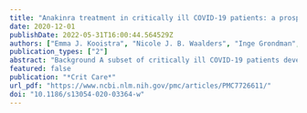 ```yaml
---
title: "Anakinra treatment in critically ill COVID-19 patients: a prospective cohort study"
date: 2020-12-01
publishDate: 2022-05-31T16:00:44.564529Z
authors: ["Emma J. Kooistra", "Nicole J. B. Waalders", "Inge Grondman", "Nico A. F. Janssen", "Aline H. de Nooijer", "Mihai G. Netea", "Frank L. van de Veerdonk", "Esther Ewalds", "Johannes G. van der Hoeven", "Matthijs Kox", "Peter Pickkers"]
publication_types: ["2"]
abstract: "Background A subset of critically ill COVID-19 patients develop a hyperinflammatory state. Anakinra, a recombinant interleukin-1 receptor antagonist, is known to be effective in several hyperinflammatory diseases. We investigated the effects of anakinra on inflammatory parameters and clinical outcomes in critically ill, mechanically ventilated COVID-19 patients with clinical features of hyperinflammation.  Methods In this prospective cohort study, 21 critically ill COVID-19 patients treated with anakinra were compared to a group of standard care. Serial data of clinical inflammatory parameters and concentrations of multiple circulating cytokines were determined and aligned on start day of anakinra in the treatment group, and median start day of anakinra in the control group. Analysis was performed for day − 10 to + 10 relative to alignment day. Clinical outcomes were analyzed during 28 days. Additionally, three sensitivity analyses were performed: (1) using propensity score-matched groups, (2) selecting patients who did not receive corticosteroids, and (3) using a subset of the control group aimed to match the criteria (fever, elevated ferritin) for starting anakinra treatment.  Results Baseline patient characteristics and clinical parameters on ICU admission were similar between groups. As a consequence of bias by indication, plasma levels of aspartate aminotransferase (ASAT) (p = 0.0002), ferritin (p = 0.009), and temperature (p = 0.001) were significantly higher in the anakinra group on alignment day. Following treatment, no relevant differences in kinetics of circulating cytokines were observed between both groups. Decreases of clinical parameters, including temperature (p = 0.03), white blood cell counts (p = 0.02), and plasma levels of ferritin (p = 0.003), procalcitonin (p = 0.001), creatinine (p = 0.01), and bilirubin (p = 0.007), were more pronounced in the anakinra group. No differences in duration of mechanical ventilation or ICU length of stay were observed between groups. Sensitivity analyses confirmed these results.  Conclusions Anakinra is effective in reducing clinical signs of hyperinflammation in critically ill COVID-19 patients. A randomized controlled trial is warranted to draw conclusion about the effects of anakinra on clinical outcomes."
featured: false
publication: "*Crit Care*"
url_pdf: "https://www.ncbi.nlm.nih.gov/pmc/articles/PMC7726611/"
doi: "10.1186/s13054-020-03364-w"
---
```


